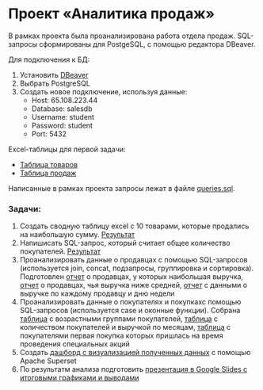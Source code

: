# Проект «Аналитика продаж»

В рамках проекта была проанализирована работа отдела продаж.
SQL-запросы сформированы для PostgeSQL, с помощью редактора DBeaver. 


Для подключения к БД:
1. Установить [DBeaver](https://dbeaver.io/download/)
2. Выбрать PostgreSQL
3. Создать новое подключение, используя данные:
   * Host: 65.108.223.44 
   * Database: salesdb 
   * Username: student 
   * Password: student 
   * Port: 5432


Excel-таблицы для первой задачи:
   * [Таблица товаров](https://docs.google.com/spreadsheets/d/1NGwLlnzN4jIaoraJe-JS4i_jK8jDRUJumkNOBVI-t7w/copy?usp=sharing)
   * [Таблица продаж](https://docs.google.com/spreadsheets/u/1/d/1Y_gzrFfOAJfTZo2u-PfU4selSic11dqM50bS3RlLA8M/copy?usp=sharing&pli=1)


Написанные в рамках проекта запросы лежат в файле [queries.sql](https://github.com/katpvlv/SQL-Sales-Analytics-Project/blob/main/queries.sql).


### Задачи:
1. Создать сводную таблицу excel с 10 товарами, которые продались на наибольшую сумму. [Результат](https://github.com/katpvlv/SQL-Sales-Analytics-Project/blob/main/top_10_profitable_products.csv)
2. Напишисать SQL-запрос, который считает общее количество покупателей. [Результат](https://github.com/katpvlv/SQL-Sales-Analytics-Project/blob/main/customers_count.csv)
3. Проанализировать данные о продавцах с помощью SQL-запросов (используется join, concat, подзапросы, группировка и сортировка). Подготовлен [отчет](https://github.com/katpvlv/SQL-Sales-Analytics-Project/blob/main/top_10_total_income.csv) о продавцах, у которых наибольшая выручка,
[отчет](https://github.com/katpvlv/SQL-Sales-Analytics-Project/blob/main/lowest_average_income.csv) о продавцах, чья выручка ниже средней, [отчет](https://github.com/katpvlv/SQL-Sales-Analytics-Project/blob/main/day_of_the_week_income.csv) с данными о выручке по каждому продавцу и дню недели
4. Проанализировать данные о покупателях и покупкахс помощью SQL-запросов (используется case и оконные функции). Собрана [таблица](https://github.com/katpvlv/SQL-Sales-Analytics-Project/blob/main/age_groups.csv) с возрастными группами покупателей, [таблица](https://github.com/katpvlv/SQL-Sales-Analytics-Project/blob/main/customers_by_month.csv) с количеством покупателей и выручкой по месяцам, [таблица](https://github.com/katpvlv/SQL-Sales-Analytics-Project/blob/main/special_offer.csv) с покупателями первая покупка которых пришлась на время проведения специальных акций
5. Создать [дашборд с визуализацией полученных данных](https://a06e77b6.us1a.app.preset.io/superset/dashboard/SalesProject/) с помощью Apache Superset
6. По результатм анализа подготовить [презентация в Google Slides с итоговыми графиками и выводами](https://github.com/katpvlv/SQL-Sales-Analytics-Project/blob/main/presentation.pdf)
